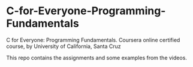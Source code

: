 # C-for-Everyone-Programming-Fundamentals
C for Everyone: Programming Fundamentals. 
Coursera online certified course, by University of California, Santa Cruz

This repo contains the assignments and some examples from the videos.